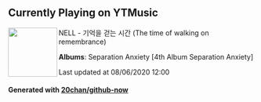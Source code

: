 ## Currently Playing on YTMusic

[<img align="left" width="100" src="https://lh3.googleusercontent.com/A8e9Fge0S0Y0y6VqEOYDIJSt2PC2Ctu2a5i5uKkGBJPT-oidHVMhvRg8AXosOBDFsTMr5tjKDZ185fw">](https://music.youtube.com/channel/UC1yfXDUlpfEncDnLUMekHhQ)

NELL - 기억을 걷는 시간 (The time of walking on remembrance)

**Albums**: Separation Anxiety [4th Album Separation Anxiety]

Last updated at 08/06/2020 12:00

#### Generated with [20chan/github-now](https://github.com/20chan/github-now)


<!--
**20chan/20chan** is a ✨ _special_ ✨ repository because its `README.md` (this file) appears on your GitHub profile.

Here are some ideas to get you started:

- 🔭 I’m currently working on ...
- 🌱 I’m currently learning ...
- 👯 I’m looking to collaborate on ...
- 🤔 I’m looking for help with ...
- 💬 Ask me about ...
- 📫 How to reach me: ...
- 😄 Pronouns: ...
- ⚡ Fun fact: ...
-->
